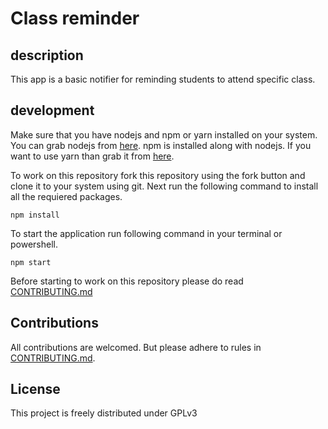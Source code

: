 # Class reminder

## description

This app is a basic notifier for reminding students to attend specific class.

## development

Make sure that you have nodejs and npm or yarn installed on your system.
You can grab nodejs from [here](https://nodejs.org/en/download/).
npm is installed along with nodejs.
If you want to use yarn than grab it from [here](https://classic.yarnpkg.com/en/docs/install).

To work on this repository fork this repository using the fork button and clone it to your system using git.
Next run the following command to install all the requiered packages.
```shell
npm install
```

To start the application run following command in your terminal or powershell.
```shell
npm start
```

Before starting to work on this repository please do read [CONTRIBUTING.md](https://github.com/adgai19/Class-notifier-js/blob/main/CONTRIBUTING.md)



## Contributions

All contributions are welcomed. But please adhere to rules in [CONTRIBUTING.md](https://github.com/adgai19/Class-notifier-js/blob/main/CONTRIBUTING.md).

## License

This project is freely distributed under GPLv3
